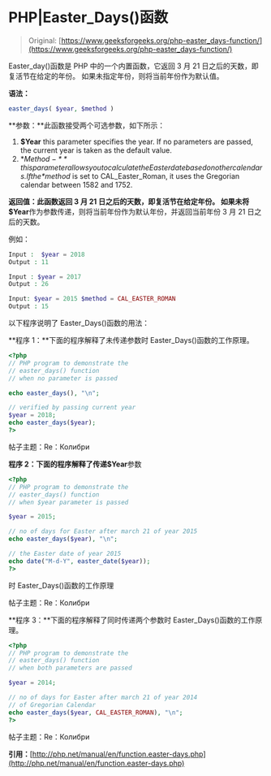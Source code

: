 # PHP|Easter_Days()函数

> Original: [https://www.geeksforgeeks.org/php-easter_days-function/](https://www.geeksforgeeks.org/php-easter_days-function/)

Easter_day()函数是 PHP 中的一个内置函数，它返回 3 月 21 日之后的天数，即复活节在给定的年份。 如果未指定年份，则将当前年份作为默认值。

**语法：**

```php
easter_days( $year, $method )
```

**参数：**此函数接受两个可选参数，如下所示：

1.  **$Year** this parameter specifies the year. If no parameters are passed, the current year is taken as the default value.
2.  **$Method-** this parameter allows you to calculate the Easter date based on other calendars. If the *$method* is set to CAL_Easter_Roman, it uses the Gregorian calendar between 1582 and 1752.

**返回值：**此函数返回 3 月 21 日之后的天数，即复活节在给定年份。 如果未将**$Year**作为参数传递，则将当前年份作为默认年份，并返回当前年份 3 月 21 日之后的天数。

例如：

```php
Input :  $year = 2018
Output : 11

Input : $year = 2017
Output : 26  

Input: $year = 2015 $method = CAL_EASTER_ROMAN
Output : 15  

```

以下程序说明了 Easter_Days()函数的用法：

**程序 1：**下面的程序解释了未传递参数时 Easter_Days()函数的工作原理。

```php
<?php
// PHP program to demonstrate the 
// easter_days() function 
// when no parameter is passed 

echo easter_days(), "\n";  

// verified by passing current year
$year = 2018; 
echo easter_days($year);  
?>
```

帖子主题：Re：Колибри

**程序 2：**下面的程序解释了传递**$Year**参数

```php
<?php
// PHP program to demonstrate the 
// easter_days() function 
// when $year parameter is passed 

$year = 2015; 

// no of days for Easter after march 21 of year 2015
echo easter_days($year), "\n";  

// the Easter date of year 2015
echo date("M-d-Y", easter_date($year));     
?>
```

时 Easter_Days()函数的工作原理

帖子主题：Re：Колибри

**程序 3：**下面的程序解释了同时传递两个参数时 Easter_Days()函数的工作原理。

```php
<?php
// PHP program to demonstrate the 
// easter_days() function 
// when both parameters are passed 

$year = 2014; 

// no of days for Easter after march 21 of year 2014 
// of Gregorian Calendar
echo easter_days($year, CAL_EASTER_ROMAN), "\n";  
?>
```

帖子主题：Re：Колибри

**引用：**[http://php.net/manual/en/function.easter-days.php](http://php.net/manual/en/function.easter-days.php)